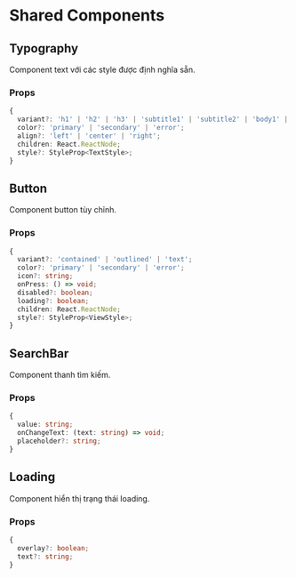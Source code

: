 # Shared Components

## Typography

Component text với các style được định nghĩa sẵn.

### Props
```typescript
{
  variant?: 'h1' | 'h2' | 'h3' | 'subtitle1' | 'subtitle2' | 'body1' | 'body2' | 'caption';
  color?: 'primary' | 'secondary' | 'error';
  align?: 'left' | 'center' | 'right';
  children: React.ReactNode;
  style?: StyleProp<TextStyle>;
}
```

## Button

Component button tùy chỉnh.

### Props
```typescript
{
  variant?: 'contained' | 'outlined' | 'text';
  color?: 'primary' | 'secondary' | 'error';
  icon?: string;
  onPress: () => void;
  disabled?: boolean;
  loading?: boolean;
  children: React.ReactNode;
  style?: StyleProp<ViewStyle>;
}
```

## SearchBar

Component thanh tìm kiếm.

### Props
```typescript
{
  value: string;
  onChangeText: (text: string) => void;
  placeholder?: string;
}
```

## Loading

Component hiển thị trạng thái loading.

### Props
```typescript
{
  overlay?: boolean;
  text?: string;
}
```
